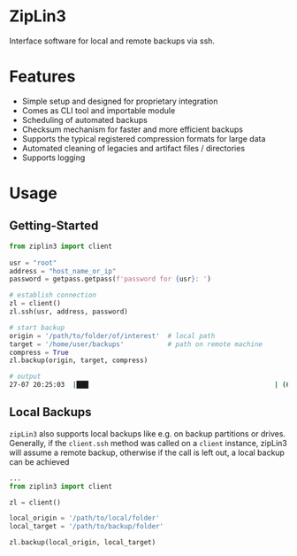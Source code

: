 # ZipLin3
Interface software for local and remote backups via ssh.

# Features
- Simple setup and designed for proprietary integration
- Comes as CLI tool and importable module
- Scheduling of automated backups
- Checksum mechanism for faster and more efficient backups
- Supports the typical registered compression formats for large data
- Automated cleaning of legacies and artifact files / directories
- Supports logging 


# Usage

## Getting-Started

```python
from ziplin3 import client
    
usr = "root"
address = "host_name_or_ip"
password = getpass.getpass(f'password for {usr}: ')

# establish connection
zl = client()
zl.ssh(usr, address, password)

# start backup
origin = '/path/to/folder/of/interest'  # local path
target = '/home/user/backups'           # path on remote machine
compress = True
zl.backup(origin, target, compress)
```

```bash
# output
27-07 20:25:03  |███                                               | (6%)  /home/User/.git/hooks/commit-msg.sample is already up-to-date with origin.
```

## Local Backups

`zipLin3` also supports local backups like e.g. on backup partitions or drives.
Generally, if the `client.ssh` method was called on a ``client`` instance, zipLin3 will assume a remote backup, otherwise if the call is left out, a local backup can be achieved

```py
...
from ziplin3 import client

zl = client()

local_origin = '/path/to/local/folder'
local_target = '/path/to/backup/folder'

zl.backup(local_origin, local_target)
```

